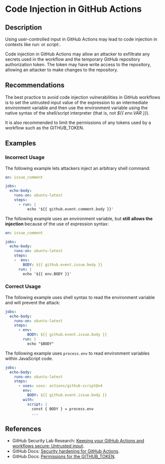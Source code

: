 # Code Injection in GitHub Actions

## Description

Using user-controlled input in GitHub Actions may lead to code injection in contexts like _run:_ or _script:_.

Code injection in GitHub Actions may allow an attacker to exfiltrate any secrets used in the workflow and the temporary GitHub repository authorization token. The token may have write access to the repository, allowing an attacker to make changes to the repository.

## Recommendations

The best practice to avoid code injection vulnerabilities in GitHub workflows is to set the untrusted input value of the expression to an intermediate environment variable and then use the environment variable using the native syntax of the shell/script interpreter (that is, not _${{ env.VAR }}_).

It is also recommended to limit the permissions of any tokens used by a workflow such as the GITHUB_TOKEN.

## Examples

### Incorrect Usage

The following example lets attackers inject an arbitrary shell command:

```yaml
on: issue_comment

jobs:
  echo-body:
    runs-on: ubuntu-latest
    steps:
      - run: |
          echo '${{ github.event.comment.body }}'
```

The following example uses an environment variable, but **still allows the injection** because of the use of expression syntax:

```yaml
on: issue_comment

jobs:
  echo-body:
    runs-on: ubuntu-latest
    steps:
    -  env:
        BODY: ${{ github.event.issue.body }}
      run: |
        echo '${{ env.BODY }}'
```

### Correct Usage

The following example uses shell syntax to read the environment variable and will prevent the attack:

```yaml
jobs:
  echo-body:
    runs-on: ubuntu-latest
    steps:
      - env:
          BODY: ${{ github.event.issue.body }}
        run: |
          echo "$BODY"
```

The following example uses `process.env` to read environment variables within JavaScript code.

```yaml
jobs:
  echo-body:
    runs-on: ubuntu-latest
    steps:
      - uses: uses: actions/github-script@v4
        env:
          BODY: ${{ github.event.issue.body }}
        with:
          script: |
            const { BODY } = process.env
            ...
```

## References

- GitHub Security Lab Research: [Keeping your GitHub Actions and workflows secure: Untrusted input](https://securitylab.github.com/research/github-actions-untrusted-input).
- GitHub Docs: [Security hardening for GitHub Actions](https://docs.github.com/en/actions/security-guides/security-hardening-for-github-actions).
- GitHub Docs: [Permissions for the GITHUB_TOKEN](https://docs.github.com/en/actions/security-guides/automatic-token-authentication#permissions-for-the-github_token).
